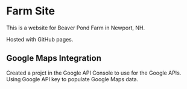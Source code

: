 # Farm Site

This is a website for Beaver Pond Farm in Newport, NH.

Hosted with GitHub pages.

## Google Maps Integration

Created a projct in the Google API Console to use for the Google APIs. Using Google API key to populate Google Maps data.